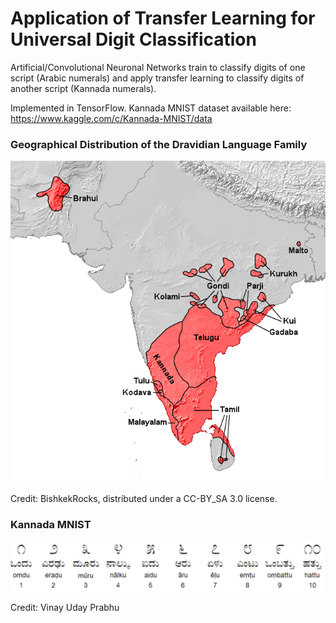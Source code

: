 # Application of Transfer Learning for Universal Digit Classification

Artificial/Convolutional Neuronal Networks train to classify digits of one
script (Arabic numerals) and apply transfer learning to classify digits of
another script (Kannada numerals).

Implemented in TensorFlow. Kannada MNIST dataset available here:
https://www.kaggle.com/c/Kannada-MNIST/data

### Geographical Distribution of the Dravidian Language Family

![](Dravidische_Sprachen.png)

Credit: BishkekRocks, distributed under a CC-BY_SA 3.0 license.

### Kannada MNIST 

![](kannada_mnist.png)

Credit: Vinay Uday Prabhu
